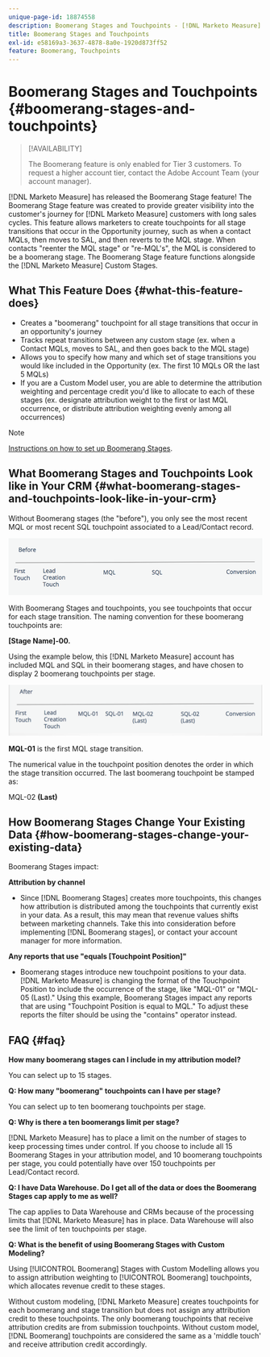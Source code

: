 ```yaml
---
unique-page-id: 18874558
description: Boomerang Stages and Touchpoints - [!DNL Marketo Measure]
title: Boomerang Stages and Touchpoints
exl-id: e58169a3-3637-4878-8a0e-1920d873ff52
feature: Boomerang, Touchpoints
---
```

# Boomerang Stages and Touchpoints {#boomerang-stages-and-touchpoints}

>[!AVAILABILITY]
>
>The Boomerang feature is only enabled for Tier 3 customers. To request a higher account tier, contact the Adobe Account Team (your account manager).

[!DNL Marketo Measure] has released the Boomerang Stage feature! The Boomerang Stage feature was created to provide greater visibility into the customer's journey for [!DNL Marketo Measure] customers with long sales cycles. This feature allows marketers to create touchpoints for all stage transitions that occur in the Opportunity journey, such as when a contact MQLs, then moves to SAL, and then reverts to the MQL stage. When contacts "reenter the MQL stage" or "re-MQL's", the MQL is considered to be a boomerang stage. The Boomerang Stage feature functions alongside the [!DNL Marketo Measure] Custom Stages.

## What This Feature Does {#what-this-feature-does}

* Creates a "boomerang" touchpoint for all stage transitions that occur in an opportunity's journey
* Tracks repeat transitions between any custom stage (ex. when a Contact MQLs, moves to SAL, and then goes back to the MQL stage)
* Allows you to specify how many and which set of stage transitions you would like included in the Opportunity (ex. The first 10 MQLs OR the last 5 MQLs)
* If you are a Custom Model user, you are able to determine the attribution weighting and percentage credit you'd like to allocate to each of these stages (ex. designate attribution weight to the first or last MQL occurrence, or distribute attribution weighting evenly among all occurrences)

>[!NOTE]
>
>[Instructions on how to set up Boomerang Stages](/help/advanced-marketo-measure-features/boomerang/setting-up-boomerang-stages.md).

## What Boomerang Stages and Touchpoints Look like in Your CRM {#what-boomerang-stages-and-touchpoints-look-like-in-your-crm}

Without Boomerang stages (the "before"), you only see the most recent MQL or most recent SQL touchpoint associated to a Lead/Contact record.

![](assets/1.png)

With Boomerang Stages and touchpoints, you see touchpoints that occur for each stage transition. The naming convention for these boomerang touchpoints are:

**[Stage Name]-00.**

Using the example below, this [!DNL Marketo Measure] account has included MQL and SQL in their boomerang stages, and have chosen to display 2 boomerang touchpoints per stage.

![](assets/2.png)

**MQL-01** is the first MQL stage transition.

The numerical value in the touchpoint position denotes the order in which the stage transition occurred. The last boomerang touchpoint be stamped as:

MQL-02 **(Last)**

## How Boomerang Stages Change Your Existing Data {#how-boomerang-stages-change-your-existing-data}

Boomerang Stages impact:

**Attribution by channel**

* Since [!DNL Boomerang Stages] creates more touchpoints, this changes how attribution is distributed among the touchpoints that currently exist in your data. As a result, this may mean that revenue values shifts between marketing channels. Take this into consideration before implementing [!DNL Boomerang stages], or contact your account manager for more information.

**Any reports that use "equals [Touchpoint Position]"**

* Boomerang stages introduce new touchpoint positions to your data. [!DNL Marketo Measure] is changing the format of the Touchpoint Position to include the occurrence of the stage, like "MQL-01" or "MQL-05 (Last)." Using this example, Boomerang Stages impact any reports that are using "Touchpoint Position is equal to MQL." To adjust these reports the filter should be using the "contains" operator instead.

## FAQ {#faq}

**How many boomerang stages can I include in my attribution model?**

You can select up to 15 stages.

**Q: How many "boomerang" touchpoints can I have per stage?**

You can select up to ten boomerang touchpoints per stage.

**Q: Why is there a ten boomerangs limit per stage?**

[!DNL Marketo Measure] has to place a limit on the number of stages to keep processing times under control. If you choose to include all 15 Boomerang Stages in your attribution model, and 10 boomerang touchpoints per stage, you could potentially have over 150 touchpoints per Lead/Contact record.

**Q: I have Data Warehouse. Do I get all of the data or does the Boomerang Stages cap apply to me as well?**

The cap applies to Data Warehouse and CRMs because of the processing limits that [!DNL Marketo Measure] has in place. Data Warehouse will also see the limit of ten touchpoints per stage.

**Q: What is the benefit of using Boomerang Stages with Custom Modeling?**

Using [!UICONTROL Boomerang] Stages with Custom Modelling allows you to assign attribution weighting to [!UICONTROL Boomerang] touchpoints, which allocates revenue credit to these stages.

Without custom modeling, [!DNL Marketo Measure] creates touchpoints for each boomerang and stage transition but does not assign any attribution credit to these touchpoints. The only boomerang touchpoints that receive attribution credits are from submission touchpoints. Without custom model, [!DNL Boomerang] touchpoints are considered the same as a 'middle touch' and receive attribution credit accordingly.
